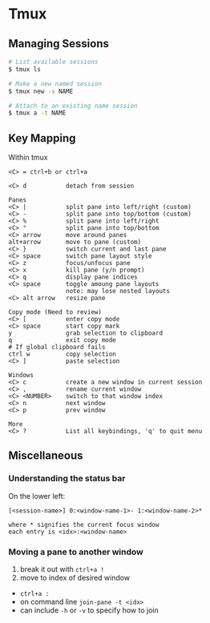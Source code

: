 # Tmux

## Managing Sessions

```sh
# List available sessions
$ tmux ls

# Make a new named session
$ tmux new -s NAME

# Attach to an existing name session
$ tmux a -t NAME
```

## Key Mapping

Within tmux

    <C> = ctrl+b or ctrl+a

    <C> d           detach from session

    Panes
    <C> |           split pane into left/right (custom)
    <C> -           split pane into top/bottom (custom)
    <C> %           split pane into left/right
    <C> "           split pane into top/bottom
    <C> arrow       move around panes
    alt+arrow       move to pane (custom)
    <C> }           switch current and last pane
    <C> space       switch pane layout style
    <C> z           focus/unfocus pane
    <C> x           kill pane (y/n prompt)
    <C> q           display pane indices
    <C> space       toggle amoung pane layouts
                    note: may lose nested layouts
    <C> alt arrow   resize pane

    Copy mode (Need to review)
    <C> [           enter copy mode
    <C> space       start copy mark
    y               grab selection to clipboard
    q               exit copy mode
    # If global clipboard fails
    ctrl w          copy selection
    <C> ]           paste selection

    Windows
    <C> c           create a new window in current session
    <C> ,           rename current window
    <C> <NUMBER>    switch to that window index
    <C> n           next window
    <C> p           prev window

    More
    <C> ?           List all keybindings, 'q' to quit menu


## Miscellaneous

### Understanding the status bar

On the lower left:

```
[<session-name>] 0:<window-name-1>- 1:<window-name-2>*

where * signifies the current focus window
each entry is <idx>:<window-name>
```

### Moving a pane to another window

1) break it out with `ctrl+a !`
2) move to index of desired window

* `ctrl+a :`
* on command line `join-pane -t <idx>`
* can include `-h` or `-v` to specify how to join

